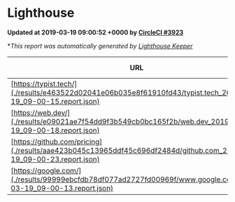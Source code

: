 
# Lighthouse

**Updated at 2019-03-19 09:00:52 +0000 by [CircleCI #3923](https://circleci.com/gh/ItinerisLtd/lighthouse-keeper-example/3923)**

**This report was automatically generated by [Lighthouse Keeper](https://github.com/itinerisltd/lighthouse-keeper)*

| URL | Performance | Accessibility | Best Practices | SEO | PWA | Updated At |
| --- | --- | --- | --- | --- | --- | --- |
| [https://typist.tech/](./results/e463522d02041e06b035e8f61910fd43/typist.tech_2019-03-19_09-00-15.report.json) | 1 |  |  |  |  | 2019-03-19T09:00:15.650Z |
| [https://web.dev/](./results/e09021ae7f54dd9f3b549cb0bc165f2b/web.dev_2019-03-19_09-00-18.report.json) | 0.97 | 0.93 | 0.93 | 0.96 | 1 | 2019-03-19T09:00:18.276Z |
| [https://github.com/pricing](./results/aae423b045c13965ddf45c696df2484d/github.com_2019-03-19_09-00-23.report.json) | 0.86 | 0.89 | 0.93 | 0.9 | 0.58 | 2019-03-19T09:00:23.959Z |
| [https://google.com/](./results/99999ebcfdb78df077ad2727fd00969f/www.google.com_2019-03-19_09-00-13.report.json) | 0.95 | 0.71 | 0.93 | 0.82 | 0.58 | 2019-03-19T09:00:13.607Z |
